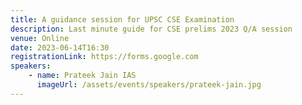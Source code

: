 ```yaml
---
title: A guidance session for UPSC CSE Examination
description: Last minute guide for CSE prelims 2023 Q/A session
venue: Online
date: 2023-06-14T16:30
registrationLink: https://forms.google.com
speakers:
    - name: Prateek Jain IAS
      imageUrl: /assets/events/speakers/prateek-jain.jpg
---
```


